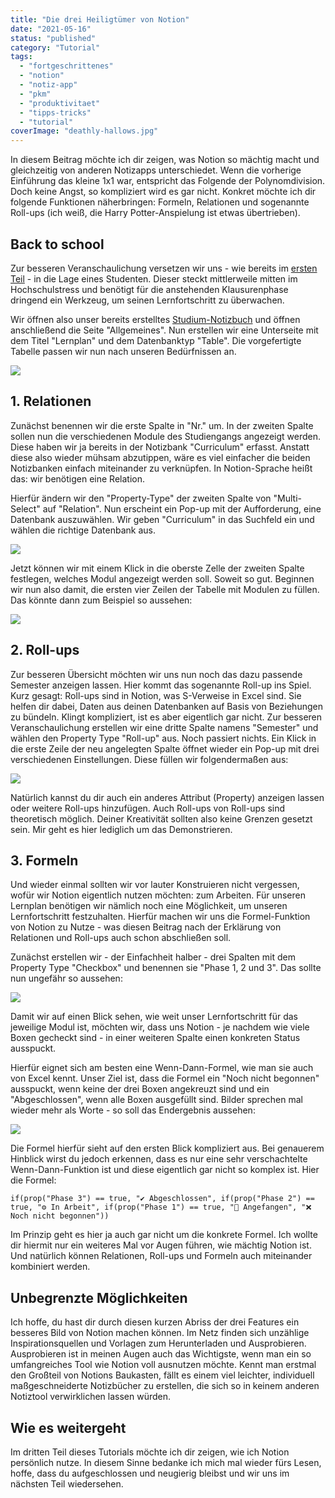 ```yaml
---
title: "Die drei Heiligtümer von Notion"
date: "2021-05-16"
status: "published"
category: "Tutorial"
tags: 
  - "fortgeschrittenes"
  - "notion"
  - "notiz-app"
  - "pkm"
  - "produktivitaet"
  - "tipps-tricks"
  - "tutorial"
coverImage: "deathly-hallows.jpg"
---
```


In diesem Beitrag möchte ich dir zeigen, was Notion so mächtig macht und gleichzeitig von anderen Notizapps unterschiedet. Wenn die vorherige Einführung das kleine 1x1 war, entspricht das Folgende der Polynomdivision. Doch keine Angst, so kompliziert wird es gar nicht. Konkret möchte ich dir folgende Funktionen näherbringen: Formeln, Relationen und sogenannte Roll-ups (ich weiß, die Harry Potter-Anspielung ist etwas übertrieben).

<!--more-->

## Back to school

Zur besseren Veranschaulichung versetzen wir uns - wie bereits im [ersten Teil](https://www.fabi-online.de/notion-1x1/) - in die Lage eines Studenten. Dieser steckt mittlerweile mitten im Hochschulstress und benötigt für die anstehenden Klausurenphase dringend ein Werkzeug, um seinen Lernfortschritt zu überwachen.

Wir öffnen also unser bereits erstelltes [Studium-Notizbuch](https://www.notion.so/Studium-b0a433b6a5b34f58a95535ed0aacd6ab) und öffnen anschließend die Seite "Allgemeines". Nun erstellen wir eine Unterseite mit dem Titel "Lernplan" und dem Datenbanktyp "Table". Die vorgefertigte Tabelle passen wir nun nach unseren Bedürfnissen an.

![](/img/blog/notion-advanced-01.png)

## 1. Relationen

Zunächst benennen wir die erste Spalte in "Nr." um. In der zweiten Spalte sollen nun die verschiedenen Module des Studiengangs angezeigt werden. Diese haben wir ja bereits in der Notizbank "Curriculum" erfasst. Anstatt diese also wieder mühsam abzutippen, wäre es viel einfacher die beiden Notizbanken einfach miteinander zu verknüpfen. In Notion-Sprache heißt das: wir benötigen eine Relation.

Hierfür ändern wir den "Property-Type" der zweiten Spalte von "Multi-Select" auf "Relation". Nun erscheint ein Pop-up mit der Aufforderung, eine Datenbank auszuwählen. Wir geben "Curriculum" in das Suchfeld ein und wählen die richtige Datenbank aus.

![](/img/blog/notion-advanced-02.png)

Jetzt können wir mit einem Klick in die oberste Zelle der zweiten Spalte festlegen, welches Modul angezeigt werden soll. Soweit so gut. Beginnen wir nun also damit, die ersten vier Zeilen der Tabelle mit Modulen zu füllen. Das könnte dann zum Beispiel so aussehen:

![](/img/blog/notion-advanced-03.png)

## 2. Roll-ups

Zur besseren Übersicht möchten wir uns nun noch das dazu passende Semester anzeigen lassen. Hier kommt das sogenannte Roll-up ins Spiel. Kurz gesagt: Roll-ups sind in Notion, was S-Verweise in Excel sind. Sie helfen dir dabei, Daten aus deinen Datenbanken auf Basis von Beziehungen zu bündeln. Klingt kompliziert, ist es aber eigentlich gar nicht. Zur besseren Veranschaulichung erstellen wir eine dritte Spalte namens "Semester" und wählen den Property Type "Roll-up" aus. Noch passiert nichts. Ein Klick in die erste Zeile der neu angelegten Spalte öffnet wieder ein Pop-up mit drei verschiedenen Einstellungen. Diese füllen wir folgendermaßen aus:

![](/img/blog/notion-advanced-04.jpg)

Natürlich kannst du dir auch ein anderes Attribut (Property) anzeigen lassen oder weitere Roll-ups hinzufügen. Auch Roll-ups von Roll-ups sind theoretisch möglich. Deiner Kreativität sollten also keine Grenzen gesetzt sein. Mir geht es hier lediglich um das Demonstrieren.

## 3. Formeln

Und wieder einmal sollten wir vor lauter Konstruieren nicht vergessen, wofür wir Notion eigentlich nutzen möchten: zum Arbeiten. Für unseren Lernplan benötigen wir nämlich noch eine Möglichkeit, um unseren Lernfortschritt festzuhalten. Hierfür machen wir uns die Formel-Funktion von Notion zu Nutze - was diesen Beitrag nach der Erklärung von Relationen und Roll-ups auch schon abschließen soll.

Zunächst erstellen wir - der Einfachheit halber - drei Spalten mit dem Property Type "Checkbox" und benennen sie "Phase 1, 2 und 3". Das sollte nun ungefähr so aussehen:

![](/img/blog/notion-advanced-05.png)

Damit wir auf einen Blick sehen, wie weit unser Lernfortschritt für das jeweilige Modul ist, möchten wir, dass uns Notion - je nachdem wie viele Boxen gecheckt sind - in einer weiteren Spalte einen konkreten Status ausspuckt.

Hierfür eignet sich am besten eine Wenn-Dann-Formel, wie man sie auch von Excel kennt. Unser Ziel ist, dass die Formel ein "Noch nicht begonnen" ausspuckt, wenn keine der drei Boxen angekreuzt sind und ein "Abgeschlossen", wenn alle Boxen ausgefüllt sind. Bilder sprechen mal wieder mehr als Worte - so soll das Endergebnis aussehen:

![](/img/blog/notion-advanced-06.png)

Die Formel hierfür sieht auf den ersten Blick kompliziert aus. Bei genauerem Hinblick wirst du jedoch erkennen, dass es nur eine sehr verschachtelte Wenn-Dann-Funktion ist und diese eigentlich gar nicht so komplex ist. Hier die Formel:

```
if(prop("Phase 3") == true, "✔ Abgeschlossen", if(prop("Phase 2") == true, "⚙ In Arbeit", if(prop("Phase 1") == true, "💬 Angefangen", "❌ Noch nicht begonnen"))
```

Im Prinzip geht es hier ja auch gar nicht um die konkrete Formel. Ich wollte dir hiermit nur ein weiteres Mal vor Augen führen, wie mächtig Notion ist. Und natürlich können Relationen, Roll-ups und Formeln auch miteinander kombiniert werden.

## Unbegrenzte Möglichkeiten

Ich hoffe, du hast dir durch diesen kurzen Abriss der drei Features ein besseres Bild von Notion machen können. Im Netz finden sich unzählige Inspirationsquellen und Vorlagen zum Herunterladen und Ausprobieren. Ausprobieren ist in meinen Augen auch das Wichtigste, wenn man ein so umfangreiches Tool wie Notion voll ausnutzen möchte. Kennt man erstmal den Großteil von Notions Baukasten, fällt es einem viel leichter, individuell maßgeschneiderte Notizbücher zu erstellen, die sich so in keinem anderen Notiztool verwirklichen lassen würden.

## Wie es weitergeht

Im dritten Teil dieses Tutorials möchte ich dir zeigen, wie ich Notion persönlich nutze. In diesem Sinne bedanke ich mich mal wieder fürs Lesen, hoffe, dass du aufgeschlossen und neugierig bleibst und wir uns im nächsten Teil wiedersehen.